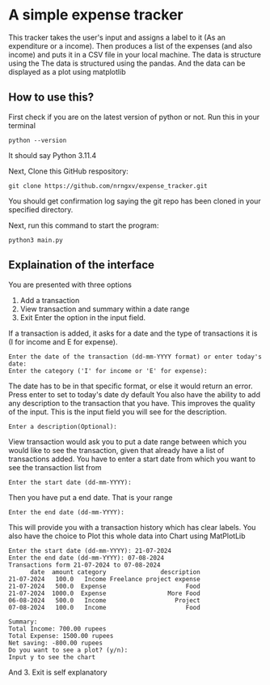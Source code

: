 # A simple expense tracker
This tracker takes the user's input and assigns a label to it (As an expenditure or a income). Then produces a list of the expenses (and also income) and puts it in a CSV file in your local machine. The data is structure using the The data is structured using the pandas. And the data can be displayed as a plot using matplotlib

## How to use this?
First check if you are on the latest version of python or not. Run this in your terminal

```
python --version
```
It should say Python 3.11.4

Next, Clone this GitHub respository:
```
git clone https://github.com/nrngxv/expense_tracker.git
```
You should get confirmation log saying the git repo has been cloned in your specified directory.

Next, run this command to start the program:
```
python3 main.py
```

## Explaination of the interface
You are presented with three options

1. Add a transaction
2. View transaction and summary within a date range
3. Exit Enter the option in the input field.

If a transaction is added, it asks for a date and the type of transactions it is (I for income and E for expense).
```
Enter the date of the transaction (dd-mm-YYYY format) or enter today's date:
Enter the category ('I' for income or 'E' for expense):
```

The date has to be in that specific format, or else it would return an error. Press enter to set to today's date dy default You also have the ability to add any description to the transaction that you have. This improves the quality of the input. This is the input field you will see for the description.
```
Enter a description(Optional):
```

View transaction would ask you to put a date range between which you would like to see the transaction, given that already have a list of transactions added.
You have to enter a start date from which you want to see the transaction list from
```
Enter the start date (dd-mm-YYYY):
```
Then you have put a end date. That is your range
```
Enter the end date (dd-mm-YYYY):
```

This will provide you with a transaction history which has clear labels. You also have the choice to Plot this whole data into Chart using MatPlotLib

```
Enter the start date (dd-mm-YYYY): 21-07-2024
Enter the end date (dd-mm-YYYY): 07-08-2024
Transactions form 21-07-2024 to 07-08-2024
      date  amount category               description
21-07-2024   100.0   Income Freelance project expense
21-07-2024   500.0  Expense                      Food
21-07-2024  1000.0  Expense                 More Food
06-08-2024   500.0   Income                   Project
07-08-2024   100.0   Income                      Food

Summary:
Total Income: 700.00 rupees
Total Expense: 1500.00 rupees
Net saving: -800.00 rupees
Do you want to see a plot? (y/n):
Input y to see the chart
```

And 3. Exit is self explanatory